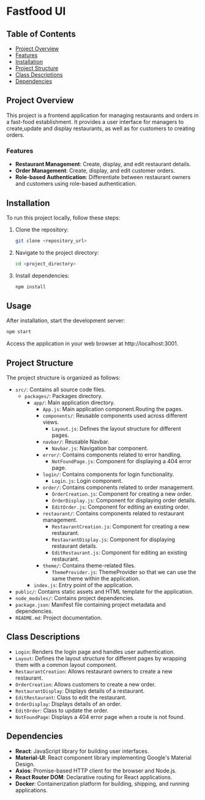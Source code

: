 # Fastfood UI

## Table of Contents

- [Project Overview](#project-overview)
- [Features](#features)
- [Installation](#installation)
- [Project Structure](#project-structure)
- [Class Descriptions](#class-descriptions)
- [Dependencies](#dependencies)

## Project Overview

This project is a frontend application for managing restaurants and orders in a fast-food establishment. It provides a user interface for managers to create,update and display restaurants, as well as for customers to creating orders.

### Features

- **Restaurant Management**: Create, display, and edit restaurant details.
- **Order Management**: Create, display, and edit customer orders.
- **Role-based Authentication**: Differentiate between restaurant owners and customers using role-based authentication.

## Installation

To run this project locally, follow these steps:

1. Clone the repository:

   ```sh
   git clone <repository_url>
   ```

2. Navigate to the project directory:

   ```sh
   cd <project_directory>
   ```

3. Install dependencies:

   ```sh
   npm install
   ```

## Usage

After installation, start the development server:

```sh
npm start
```

Access the application in your web browser at http://localhost:3001.

## Project Structure

The project structure is organized as follows:

- `src/`: Contains all source code files.
  - `packages/`: Packages directory.
    - `app/`: Main application directory.
      - `App.js`: Main application component.Routing the pages.    
      - `components/`: Reusable components used across different views.
        - `Layout.js`: Defines the layout structure for different pages.
      - `navbar/`: Reusable Navbar.
        - `Navbar.js`: Navigation bar component.
      - `error/`: Contains components related to error handling.
        - `NotFoundPage.js`: Component for displaying a 404 error page.
      - `login/`: Contains components for login functionality.
        - `Login.js`: Login component.
      - `order/`: Contains components related to order management.
        - `OrderCreation.js`: Component for creating a new order.
        - `OrderDisplay.js`: Component for displaying order details.
        - `EditOrder.js`: Component for editing an existing order.
      - `restaurant/`: Contains components related to restaurant management.
        - `RestaurantCreation.js`: Component for creating a new restaurant.
        - `RestaurantDisplay.js`: Component for displaying restaurant details.
        - `EditRestaurant.js`: Component for editing an existing restaurant.
      - `theme/`: Contains theme-related files.
        - `ThemeProvider.js`: ThemeProvider so that we can use the same theme within the application. 
    - `index.js`: Entry point of the application.
- `public/`: Contains static assets and HTML template for the application.
- `node_modules/`: Contains project dependencies.
- `package.json`: Manifest file containing project metadata and dependencies.
- `README.md`: Project documentation.

## Class Descriptions

- `Login`: Renders the login page and handles user authentication.
- `Layout`: Defines the layout structure for different pages by wrapping them with a common layout component.
- `RestaurantCreation`: Allows restaurant owners to create a new restaurant.
- `OrderCreation`: Allows customers to create a new order.
- `RestaurantDisplay`: Displays details of a restaurant.
- `EditRestaurant`: Class to edit the restaurant.
- `OrderDisplay`: Displays details of an order.
- `EditOrder`: Class to update the order.
- `NotFoundPage`: Displays a 404 error page when a route is not found.

## Dependencies

- **React**: JavaScript library for building user interfaces.
- **Material-UI**: React component library implementing Google's Material Design.
- **Axios**: Promise-based HTTP client for the browser and Node.js.
- **React Router DOM**: Declarative routing for React applications.
- **Docker**: Containerization platform for building, shipping, and running applications.
